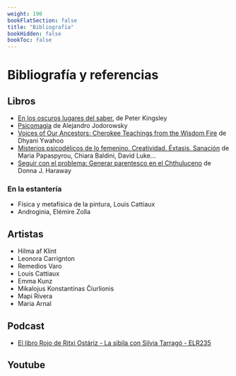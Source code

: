 ```yaml
---
weight: 190
bookFlatSection: false
title: "Bibliografía"
bookHidden: false
bookToc: false
---
```


# Bibliografía y referencias

## Libros

- [En los oscuros lugares del saber.](https://amzn.to/3WREkcI)
  de Peter Kingsley
- [Psicomagia](https://amzn.to/4jSsCIS) de Alejandro Jodorowsky 
- [Voices of Our Ancestors: Cherokee Teachings from the Wisdom Fire](https://amzn.to/4hJgdoo) de Dhyani Ywahoo
- [Misterios psicodélicos de lo femenino. Creatividad. Éxtasis. Sanación](https://amzn.to/4aToS5t) 
  de Maria Papaspyrou, Chiara Baldini, David Luke...
- [Seguir con el problema: Generar parentesco en el Chthuluceno](https://amzn.to/4gzPLN0) de Donna J. Haraway

### En la estantería

- Física y metafísica de la pintura, Louis Cattiaux
- Androginia, Elémire Zolla

## Artistas

- Hilma af Klint
- Leonora Carrignton
- Remedios Varo
- Louis Cattiaux
- Emma Kunz
- Mikalojus Konstantinas Čiurlionis
- Mapi Rivera
- Maria Arnal

## Podcast

- [El libro Rojo de Ritxi Ostáriz - La sibila con Silvia Tarragó - ELR235](https://open.spotify.com/episode/7sMIEy17vbR9PqfpnWtpnZ)

## Youtube

